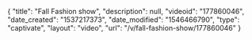 {
    "title": "Fall Fashion show",
    "description": null,
    "videoid": "177860046",
    "date_created": "1537217373",
    "date_modified": "1546466790",
    "type": "captivate",
    "layout": "video",
    "url": "\/v\/fall-fashion-show\/177860046"
}